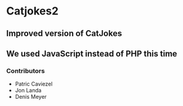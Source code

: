 # Catjokes2

## Improved version of CatJokes

## We used JavaScript instead of PHP this time

### Contributors
- Patric Caviezel
- Jon Landa
- Denis Meyer
